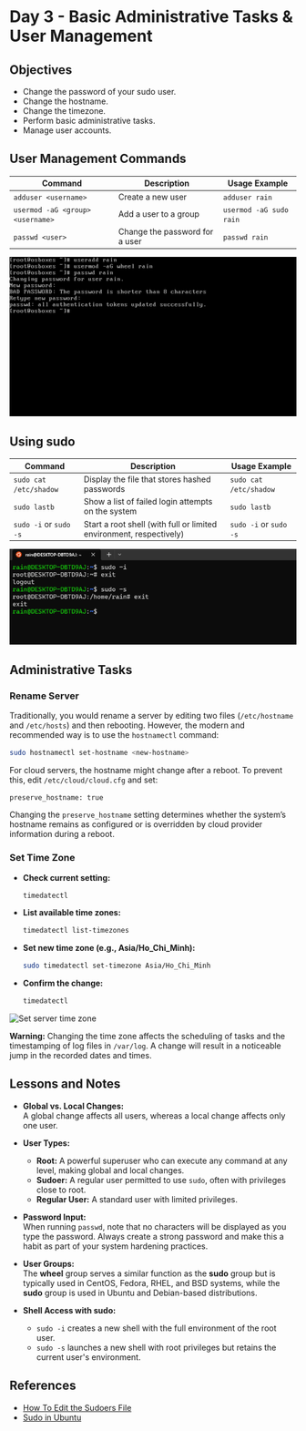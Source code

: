 
# Day 3 - Basic Administrative Tasks & User Management

## Objectives
- Change the password of your sudo user.
- Change the hostname.
- Change the timezone.
- Perform basic administrative tasks.
- Manage user accounts.

## User Management Commands

| Command                          | Description                              | Usage Example            |
|----------------------------------|------------------------------------------|--------------------------|
| `adduser <username>`             | Create a new user                        | `adduser rain`           |
| `usermod -aG <group> <username>`  | Add a user to a group                    | `usermod -aG sudo rain`  |
| `passwd <user>`                  | Change the password for a user           | `passwd rain`            |

![Demo User Command](/screenshots/day-3/user-command-pratical.png)

## Using sudo

| Command                  | Description                                                    | Usage Example              |
|--------------------------|----------------------------------------------------------------|----------------------------|
| `sudo cat /etc/shadow`   | Display the file that stores hashed passwords                  | `sudo cat /etc/shadow`     |
| `sudo lastb`             | Show a list of failed login attempts on the system             | `sudo lastb`               |
| `sudo -i` or `sudo -s`    | Start a root shell (with full or limited environment, respectively) | `sudo -i` or `sudo -s`      |

![Sudo -i vs sudo -s](/screenshots/day-3/sudo-i-and-sudo-s.png)

## Administrative Tasks

### Rename Server

Traditionally, you would rename a server by editing two files (`/etc/hostname` and `/etc/hosts`) and then rebooting. However, the modern and recommended way is to use the `hostnamectl` command:

```bash
sudo hostnamectl set-hostname <new-hostname>
````

For cloud servers, the hostname might change after a reboot. To prevent this, edit `/etc/cloud/cloud.cfg` and set:

```
preserve_hostname: true
```

Changing the `preserve_hostname` setting determines whether the system’s hostname remains as configured or is overridden by cloud provider information during a reboot.


### Set Time Zone

- **Check current setting:**
    
    ```bash
    timedatectl
    ```
    
- **List available time zones:**
    
    ```bash
    timedatectl list-timezones
    ```
    
- **Set new time zone (e.g., Asia/Ho_Chi_Minh):**
    
    ```bash
    sudo timedatectl set-timezone Asia/Ho_Chi_Minh
    ```
    
- **Confirm the change:**
    
    ```bash
    timedatectl
    ```
    
![Set server time zone](/screenshots/day-3/set-time-zone.png)

**Warning:** Changing the time zone affects the scheduling of tasks and the timestamping of log files in `/var/log`. A change will result in a noticeable jump in the recorded dates and times.


## Lessons and Notes

- **Global vs. Local Changes:**  
    A global change affects all users, whereas a local change affects only one user.
    
- **User Types:**
    
    - **Root:** A powerful superuser who can execute any command at any level, making global and local changes.
    - **Sudoer:** A regular user permitted to use `sudo`, often with privileges close to root.
    - **Regular User:** A standard user with limited privileges.
- **Password Input:**  
    When running `passwd`, note that no characters will be displayed as you type the password. Always create a strong password and make this a habit as part of your system hardening practices.
    
- **User Groups:**  
    The **wheel** group serves a similar function as the **sudo** group but is typically used in CentOS, Fedora, RHEL, and BSD systems, while the **sudo** group is used in Ubuntu and Debian-based distributions.
    
- **Shell Access with sudo:**
    
    - `sudo -i` creates a new shell with the full environment of the root user.
    - `sudo -s` launches a new shell with root privileges but retains the current user's environment.


## References

- [How To Edit the Sudoers File](https://www.digitalocean.com/community/tutorials/how-to-edit-the-sudoers-file)
- [Sudo in Ubuntu](https://help.ubuntu.com/community/RootSudo)

